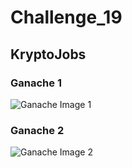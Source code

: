 # Challenge_19
## KryptoJobs
### Ganache 1 
![Ganache Image 1](Ganache_Image_1)
### Ganache 2 
![Ganache Image 2](Ganache_image_2)



